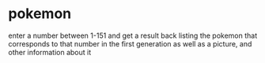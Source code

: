 # pokemon
enter a number between 1-151 and get a result back listing the pokemon that corresponds to that number in the first generation as well as a picture, and other information about it

